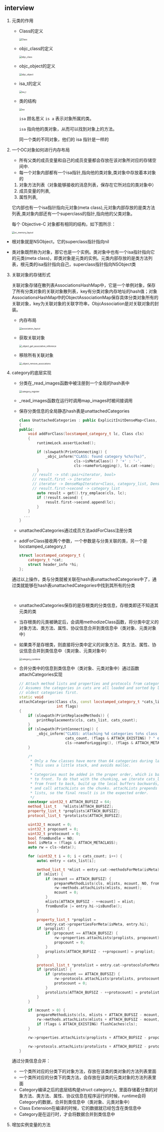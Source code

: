 ## interview

1. 元类的作用

   * Class的定义

     <img src="./res/Class.png" alt="Class" style="zoom:50%;" />

   * objc_class的定义

     <img src="./res/objc_class.png" alt="objc_class" style="zoom:50%;" />

   * objc_object的定义

     <img src="./res/objc_object.png" alt="objc_object" style="zoom:50%;" />

   * isa_t的定义

     <img src="./res/isa_t.png" alt="isa_t" style="zoom:50%;" />

   * 类的结构

     <img src="./res/isa.png" alt="isa" style="zoom:50%;" />

     `isa` 顾名思义 `is a` 表示对象所属的类。

     `isa` 指向他的类对象，从而可以找到对象上的方法。

     同一个类的不同对象，他们的 isa 指针是一样的
     
     

2. 一个OC对象如何进行内存布局

   - 所有父类的成员变量和自己的成员变量都会存放在该对象所对应的存储空间中.
   - 每一个对象内部都有一个isa指针,指向他的类对象,类对象中存放着本对象的

   1. 对象方法列表（对象能够接收的消息列表，保存在它所对应的类对象中）
   2. 成员变量的列表,
   3. 属性列表,

   它内部也有一个isa指针指向元对象(meta class),元对象内部存放的是类方法列表,类对象内部还有一个superclass的指针,指向他的父类对象。

   每个 Objective-C 对象都有相同的结构，如下图所示：

   <img src="./res/oc_memory_layout.png" alt="oc_memory_layout" style="zoom:50%;" />

- 根对象就是NSObject，它的superclass指针指向nil

- 类对象既然称为对象，那它也是一个实例。类对象中也有一个isa指针指向它的元类(meta class)，即类对象是元类的实例。元类内部存放的是类方法列表，根元类的isa指针指向自己，superclass指针指向NSObject类

  

3. 关联对象的存储形式

   关联对象存储在散列表AssociationsHashMap中，它是一个单例对象，保存了所有分类对象的关联对象散列表，key有分类对象内存地址的hash值；对象AssociationsHashMap中的ObjectAssociationMap保存具体分类对象所有的关联对象，key为关联对象的关联字符串，ObjcAssociation是对关联对象的封装。

   * 内存布局

     <img src="./res/association_layout.png" alt="association_layout" style="zoom:50%;" />

   * 获取关联对象

     <img src="./res/_object_get_associative_reference.png" alt="_object_get_associative_reference" style="zoom:50%;" />

   

   * 移除所有关联对象

     <img src="./res/_object_remove_assocations.png" alt="_object_remove_assocations" style="zoom:50%;" />

4. category的底层实现

   * 分类在_read_images函数中被注册到一个全局的hash表中

     <img src="./res/category_register.png" alt="category_register" style="zoom:50%;" />

   * _read_images函数在运行时调用map_images时被间接调用

   * 保存分类信息的全局静态hash表是unattachedCategories

     ```c++
     class UnattachedCategories : public ExplicitInitDenseMap<Class, category_list>
     {
     public:
         void addForClass(locstamped_category_t lc, Class cls)
         {
             runtimeLock.assertLocked();
     
             if (slowpath(PrintConnecting)) {
                 _objc_inform("CLASS: found category %c%s(%s)",
                              cls->isMetaClass() ? '+' : '-',
                              cls->nameForLogging(), lc.cat->name);
             }
           // result -> std::pair<iterator, bool>
           // result.first -> iterator
           // iterator -> DenseMapIterator<Class, category_list, DenseMapValueInfo<category_list>, DenseMapInfo<Class>, detail::DenseMapPair<Class, category_list>>;
           // result.first->second -> category_list
             auto result = get().try_emplace(cls, lc);
             if (!result.second) {
                 result.first->second.append(lc);
             }
         }
       ...
     }
     ```

   * unattachedCategories通过成员方法addForClass注册分类

   * addForClass接收两个参数，一个参数是与分类关联的类，另一个是locstamped_category_t

     ```c++
     struct locstamped_category_t {
         category_t *cat;
         struct header_info *hi;
     };
     ```

   通过以上操作，类与分类就被关联在hash表unattachedCategories中了，通过类就能够在hash表unattachedCategories中找到其所有的分类

   ​	

   * unattachedCategories保存的是存根类的分类信息，存根类即还不知道其元类的类

   * 当存根类的元类被确定后，会调用methodizeClass函数，将分类中定义的对象方法、类方法、属性、协议信息合并到类信息中（类对象、元类对象中）

   * 如果类不是存根类，则直接将分类中定义的对象方法、类方法、属性、协议信息合并到类信息中（类对象、元类对象中）

     <img src="./res/category_combine.png" alt="category_combine" style="zoom:50%;" />

   * 合并分类中的信息到类信息中（类对象、元类对象中）通过函数attachCategories实现

     ```c++
     // Attach method lists and properties and protocols from categories to a class.
     // Assumes the categories in cats are all loaded and sorted by load order, 
     // oldest categories first.
     static void
     attachCategories(Class cls, const locstamped_category_t *cats_list, uint32_t cats_count,
                      int flags)
     {
         if (slowpath(PrintReplacedMethods)) {
             printReplacements(cls, cats_list, cats_count);
         }
         if (slowpath(PrintConnecting)) {
             _objc_inform("CLASS: attaching %d categories to%s class '%s'%s",
                          cats_count, (flags & ATTACH_EXISTING) ? " existing" : "",
                          cls->nameForLogging(), (flags & ATTACH_METACLASS) ? " (meta)" : "");
         }
     
         /*
          * Only a few classes have more than 64 categories during launch.
          * This uses a little stack, and avoids malloc.
          *
          * Categories must be added in the proper order, which is back
          * to front. To do that with the chunking, we iterate cats_list
          * from front to back, build up the local buffers backwards,
          * and call attachLists on the chunks. attachLists prepends the
          * lists, so the final result is in the expected order.
          */
         constexpr uint32_t ATTACH_BUFSIZ = 64;
         method_list_t   *mlists[ATTACH_BUFSIZ];
         property_list_t *proplists[ATTACH_BUFSIZ];
         protocol_list_t *protolists[ATTACH_BUFSIZ];
     
         uint32_t mcount = 0;
         uint32_t propcount = 0;
         uint32_t protocount = 0;
         bool fromBundle = NO;
         bool isMeta = (flags & ATTACH_METACLASS);
         auto rw = cls->data();
     
         for (uint32_t i = 0; i < cats_count; i++) {
             auto& entry = cats_list[i];
     
             method_list_t *mlist = entry.cat->methodsForMeta(isMeta);
             if (mlist) {
                 if (mcount == ATTACH_BUFSIZ) {
                     prepareMethodLists(cls, mlists, mcount, NO, fromBundle);
                     rw->methods.attachLists(mlists, mcount);
                     mcount = 0;
                 }
                 mlists[ATTACH_BUFSIZ - ++mcount] = mlist;
                 fromBundle |= entry.hi->isBundle();
             }
     
             property_list_t *proplist =
                 entry.cat->propertiesForMeta(isMeta, entry.hi);
             if (proplist) {
                 if (propcount == ATTACH_BUFSIZ) {
                     rw->properties.attachLists(proplists, propcount);
                     propcount = 0;
                 }
                 proplists[ATTACH_BUFSIZ - ++propcount] = proplist;
             }
     
             protocol_list_t *protolist = entry.cat->protocolsForMeta(isMeta);
             if (protolist) {
                 if (protocount == ATTACH_BUFSIZ) {
                     rw->protocols.attachLists(protolists, protocount);
                     protocount = 0;
                 }
                 protolists[ATTACH_BUFSIZ - ++protocount] = protolist;
             }
         }
     
         if (mcount > 0) {
             prepareMethodLists(cls, mlists + ATTACH_BUFSIZ - mcount, mcount, NO, fromBundle);
             rw->methods.attachLists(mlists + ATTACH_BUFSIZ - mcount, mcount);
             if (flags & ATTACH_EXISTING) flushCaches(cls);
         }
     
         rw->properties.attachLists(proplists + ATTACH_BUFSIZ - propcount, propcount);
     
         rw->protocols.attachLists(protolists + ATTACH_BUFSIZ - protocount, protocount);
     }
     ```

   通过分类信息合并：

   * 一个类所对应的分类下的对象方法，存放在该类的类对象的方法列表里面
   * 一个类所对应的分类下的类方法，会存放在该类的元类对象的方法列表里面
   * Category编译之后的底层结构是struct category_t，里面存储着分类的对象方法、类方法、属性、协议信息在程序运行的时候，runtime会将Category的数据，合并到类信息中（类对象、元类对象中）
   * Class Extension在编译的时候，它的数据就已经包含在类信息中
   * Category是在运行时，才会将数据合并到类信息中

5. 增加实例变量的方法